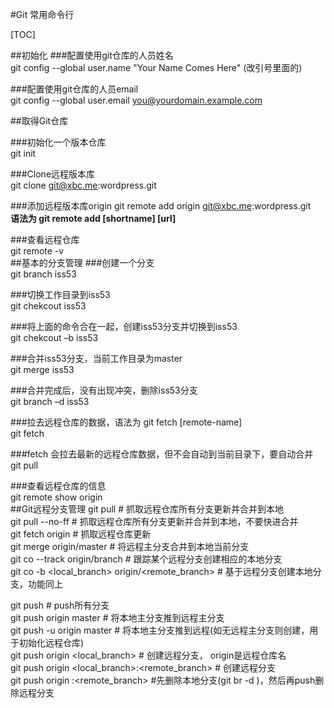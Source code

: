 #Git 常用命令行

  [TOC]
  
##初始化
###配置使用git仓库的人员姓名  
git config --global user.name "Your Name Comes Here"  (改引号里面的)
  
###配置使用git仓库的人员email  
git config --global user.email you@yourdomain.example.com  

##取得Git仓库

###初始化一个版本仓库  
git init  
  
###Clone远程版本库  
git clone git@xbc.me:wordpress.git  
  
###添加远程版本库origin 
git remote add origin git@xbc.me:wordpress.git  
**语法为 git remote add [shortname] [url]** 
  
###查看远程仓库  
git remote -v  
##基本的分支管理
###创建一个分支  
git branch iss53  
  
###切换工作目录到iss53  
git chekcout iss53  
  
###将上面的命令合在一起，创建iss53分支并切换到iss53  
git chekcout –b iss53  
  
###合并iss53分支，当前工作目录为master  
git merge iss53  
  
###合并完成后，没有出现冲突，删除iss53分支  
git branch –d iss53  
  
###拉去远程仓库的数据，语法为 git fetch [remote-name]  
git fetch  
  
###fetch 会拉去最新的远程仓库数据，但不会自动到当前目录下，要自动合并  
git pull  
  
###查看远程仓库的信息  
git remote show origin  
##Git远程分支管理
git pull                         # 抓取远程仓库所有分支更新并合并到本地  
git pull --no-ff                 # 抓取远程仓库所有分支更新并合并到本地，不要快进合并  
git fetch origin                 # 抓取远程仓库更新  
git merge origin/master          # 将远程主分支合并到本地当前分支  
git co --track origin/branch     # 跟踪某个远程分支创建相应的本地分支  
git co -b <local_branch> origin/<remote_branch>  # 基于远程分支创建本地分支，功能同上  
   
git push                         # push所有分支  
git push origin master           # 将本地主分支推到远程主分支  
git push -u origin master        # 将本地主分支推到远程(如无远程主分支则创建，用于初始化远程仓库)  
git push origin <local_branch>   # 创建远程分支， origin是远程仓库名  
git push origin <local_branch>:<remote_branch>  # 创建远程分支  
git push origin :<remote_branch>  #先删除本地分支(git br -d <branch>)，然后再push删除远程分支